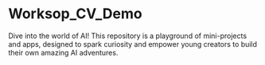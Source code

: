 # Worksop_CV_Demo
Dive into the world of AI! This repository is a playground of mini-projects and apps, designed to spark curiosity and empower young creators to build their own amazing AI adventures.
